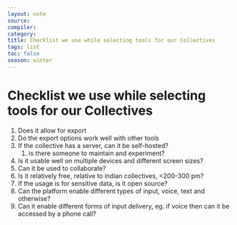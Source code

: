 ```yaml
---
layout: note
source:
compiler:
category:
title: Checklist we use while selecting tools for our Collectives
tags: list
toc: false
season: winter
---
```


# Checklist we use while selecting tools for our Collectives

1. Does it allow for export
2. Do the export options work well with other tools
3. If the collective has a server, can it be self-hosted?
	1. is there someone to maintain and experiment?
4. Is it usable well on multiple devices and different screen sizes?
5. Can it be used to collaborate?
6. Is it relatively free, relative to indian collectives, <200-300 pm?
7. If the usage is for sensitive data, is it open source?
8. Can the platform enable different types of input, voice, text and otherwise?
9. Can it enable different forms of input delivery, eg. if voice then can it be accessed by a phone call?